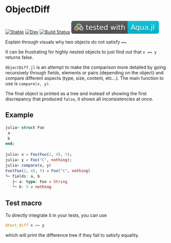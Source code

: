 # ObjectDiff

[![Stable](https://img.shields.io/badge/docs-stable-blue.svg)](https://theogf.github.io/ObjectDiff.jl/stable/)
[![Dev](https://img.shields.io/badge/docs-dev-blue.svg)](https://theogf.github.io/ObjectDiff.jl/dev/)
[![Build Status](https://github.com/theogf/ObjectDiff.jl/actions/workflows/CI.yml/badge.svg?branch=main)](https://github.com/theogf/ObjectDiff.jl/actions/workflows/CI.yml?query=branch%3Amain)
[![Aqua](https://raw.githubusercontent.com/JuliaTesting/Aqua.jl/master/badge.svg)](https://github.com/JuliaTesting/Aqua.jl)

Explain through visuals why two objects do not satisfy `==`.

It can be frustrating for highly nested objects to just find out that `x == y` returns false.

`ObjectDiff.jl` is an attempt to make the comparison more detailed by going recursively through fields, elements or pairs (depending on the object) and compare different aspects (type, size, content, etc...).
The main function to use is `compare(x, y)`.

The final object is printed as a tree and instead of showing the first discrepancy that produced `false`, it shows all inconsistencies at once.

## Example

```julia
julia> struct Foo
 a
 b
end;

julia> x = Foo(Foo(2, 4), 5);
julia> y = Foo("C", nothing);
julia> compare(x, y)
Foo(Foo(2, 4), 5) ≠ Foo("C", nothing)
└─ fields: a, b
   ├─ a: type: Foo ≠ String
   └─ b: 5 ≠ nothing
```

## Test macro

To directly integrate it in your tests, you can use

```julia
@test_diff x == y
```

which will print the difference tree if they fail to satisfy equality.
